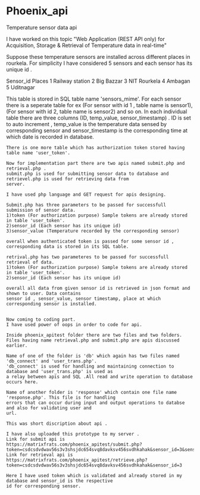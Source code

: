 # Phoenix_api
Temperature sensor data api

I have worked on this topic
"Web Application (REST API only) for Acquisition, Storage & Retrieval of Temperature data in real-time"

Suppose these temperature sensors are installed across different places in rourkela. For simplicity I have 
considered 5 sensors and each sensor has its unique id .

Sensor_id              Places
   1                 Railway station
   2                 Big Bazzar
   3                 NIT Rourkela
   4                 Ambagan
   5                 Uditnagar
   
   This table is stored in SQL table name 'sensors_mime'. For each sensor there is a seperate table 
   for ex (For sensor with id 1 , table name is sensor1), (For sensor with id 2, table name is sensor2) and so on.
    In each individual table there are three columns (ID, temp_value, sensor_timestamp) . ID is set to 
	auto increment , temp_value is the temperature data sensed by corresponding sensor and sensor_timestamp
	is the corresponding time at which date is recorded in database.
	
	There is one more table which has authorization token stored having table name 'user_token'.
	
	Now for implementation part there are two apis named submit.php and retrieval.php .
	submit.php is used for submitting sensor data to database and retrievel.php is used for retrieving data from
	server. 
	
	I have used php language and GET request for apis designing.
	
	Submit.php has three parameters to be passed for successfull submission of sensor data.
	1)token (For authorization purpose) Sample tokens are already stored in table 'user_token'.
	2)sensor_id (Each sensor has its unique id)
	3)sensor_value (Temperature recorded by the corresponding sensor)
	
	overall when authenticated token is passed for some sensor id , corresponding data is stored in its SQL table.
	
	retrival.php has two parameteres to be passed for successfull retrieval of data.
	1)token (For authorization purpose) Sample tokens are already stored in table 'user_token'.
	2)sensor_id (Each sensor has its unique id)
	
	overall all data from given sensor id is retrieved in json format and shown to user. Data contains
	sensor id , sensor_value, sensor timestamp, place at which corresponding sensor is installed.
	
	
	Now coming to coding part.
	I have used power of oops in order to code for api.
	
	Inside phoenix_apitest folder there are two files and two folders.
	Files having name retrieval.php and submit.php are apis discussed earlier.
	
	Name of one of the folder is 'db' which again has two files named 'db_connect' and 'user_trans.php'.
	'db_connect' is used for handling and maintaining connection to database and 'user_trans.php' is used as
	a relay between apis and SQL .All read and write operation to database occurs here.
	
	Name of another folder is 'response' which contain one file name 'response.php'. This file is for handling 
	errors that can occur during input and output operations to databse and also for validating user and 
	url.
	
	This was short discription about api .
	
	I have also uploaded this prototype to my server .
	Link for submit api is https://matrixfrats.com/phoenix_apitest/submit.php?token=csdcsdvdwav56s3v3shsjdc654svq8davksv456svdhkahak&sensor_id=3&sensor_value=45
	Link for retrieval api is https://matrixfrats.com/phoenix_apitest/retrieve.php?token=csdcsdvdwav56s3v3shsjdc654svq8davksv456svdhkahak&sensor_id=3
	
	Here I have used token which is validated and already stored in my database and sensor_id is the respective
    id for corresponding sensor.
